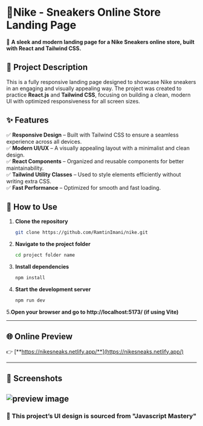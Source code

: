 # 👟Nike - Sneakers Online Store Landing Page  

🚀 **A sleek and modern landing page for a Nike Sneakers online store, built with React and Tailwind CSS.**  

## 📝 Project Description  
This is a fully responsive landing page designed to showcase Nike sneakers in an engaging and visually appealing way. The project was created to practice **React.js** and **Tailwind CSS**, focusing on building a clean, modern UI with optimized responsiveness for all screen sizes.  

## ✨ Features  
✅ **Responsive Design** – Built with Tailwind CSS to ensure a seamless experience across all devices.  
✅ **Modern UI/UX** – A visually appealing layout with a minimalist and clean design.  
✅ **React Components** – Organized and reusable components for better maintainability.  
✅ **Tailwind Utility Classes** – Used to style elements efficiently without writing extra CSS.  
✅ **Fast Performance** – Optimized for smooth and fast loading.   

## 🚀 How to Use  
1. **Clone the repository**

   ```bash
   git clone https://github.com/RamtinImani/nike.git
2. **Navigate to the project folder**

   ```bash
   cd project folder name
3. **Install dependencies**

   ```bash
   npm install
4. **Start the development server**

   ```bash
   npm run dev
5.**Open your browser and go to http://localhost:5173/ (if using Vite)**

---

## 🌐 Online Preview

👉 [**https://nikesneaks.netlify.app/**](https://nikesneaks.netlify.app/)

---
## 📸 Screenshots
![preview image](/preview.png)
---
### 🎨 This project’s UI design is sourced from "Javascript Mastery"
